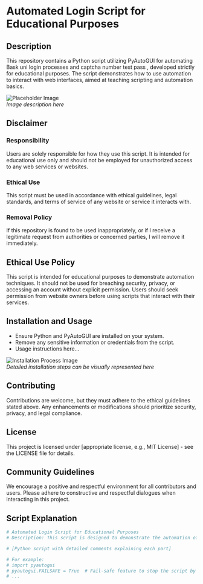# Automated Login Script for Educational Purposes

## Description
This repository contains a Python script utilizing PyAutoGUI for automating Bask uni login processes and captcha number test pass , developed strictly for educational purposes. The script demonstrates how to use automation to interact with web interfaces, aimed at teaching scripting and automation basics.

![Placeholder Image](path/to/image.png)  
*Image description here*

## Disclaimer

### Responsibility
Users are solely responsible for how they use this script. It is intended for educational use only and should not be employed for unauthorized access to any web services or websites.

### Ethical Use
This script must be used in accordance with ethical guidelines, legal standards, and terms of service of any website or service it interacts with.

### Removal Policy
If this repository is found to be used inappropriately, or if I receive a legitimate request from authorities or concerned parties, I will remove it immediately.

## Ethical Use Policy
This script is intended for educational purposes to demonstrate automation techniques. It should not be used for breaching security, privacy, or accessing an account without explicit permission. Users should seek permission from website owners before using scripts that interact with their services.

## Installation and Usage
- Ensure Python and PyAutoGUI are installed on your system.
- Remove any sensitive information or credentials from the script.
- Usage instructions here...

![Installation Process Image](path/to/another/image.png)  
*Detailed installation steps can be visually represented here*

## Contributing
Contributions are welcome, but they must adhere to the ethical guidelines stated above. Any enhancements or modifications should prioritize security, privacy, and legal compliance.

## License
This project is licensed under [appropriate license, e.g., MIT License] - see the LICENSE file for details.

## Community Guidelines
We encourage a positive and respectful environment for all contributors and users. Please adhere to constructive and respectful dialogues when interacting in this project.

## Script Explanation

```python
# Automated Login Script for Educational Purposes
# Description: This script is designed to demonstrate the automation of login processes using Python and PyAutoGUI.

# [Python script with detailed comments explaining each part]

# For example:
# import pyautogui
# pyautogui.FAILSAFE = True  # Fail-safe feature to stop the script by moving the mouse to a corner
# ...


